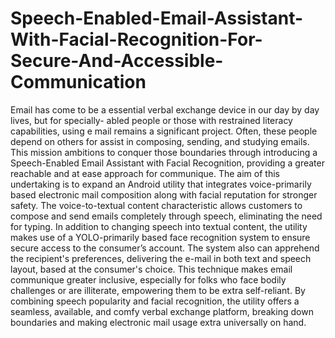 # Speech-Enabled-Email-Assistant-With-Facial-Recognition-For-Secure-And-Accessible-Communication
Email has come to be a essential verbal exchange device in our day by day lives, but for specially- abled people or those with restrained literacy capabilities, using e mail remains a significant project. Often, these people depend on others for assist in composing, sending, and studying emails. This mission ambitions to conquer those boundaries through introducing a Speech-Enabled Email Assistant with Facial Recognition, providing a greater reachable and at ease approach for communique. The aim of this undertaking is to expand an Android utility that integrates voice-primarily based electronic mail composition along with facial reputation for stronger safety. The voice-to-textual content characteristic allows customers to compose and send emails completely through speech, eliminating the need for typing. In addition to changing speech into textual content, the utility makes use of a YOLO-primarily based face recognition system to ensure secure access to the consumer’s account. The system also can apprehend the recipient's preferences, delivering the e-mail in both text and speech layout, based at the consumer's choice. This technique makes email communique greater inclusive, especially for folks who face bodily challenges or are illiterate, empowering them to be extra self-reliant. By combining speech popularity and facial recognition, the utility offers a seamless, available, and comfy verbal exchange platform, breaking down boundaries and making electronic mail usage extra universally on hand.




















